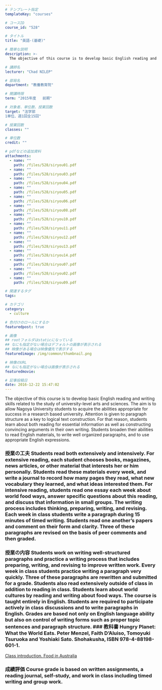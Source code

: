 ```yaml
---
# テンプレート指定
templateKey: "courses"

# コースID
course_id: "528"

# タイトル
title: "英語-(基礎)"

# 簡単な説明
description: >-
  The objective of this course is to develop basic English reading and writing skills related to the s...

# 講師名
lecturer: "Chad NILEP"

# 部局名
department: "教養教育院"

# 開講時限
term: "2015年度	前期"

# 対象者、単位数、授業回数
target: "法学部
1単位、週1回全15回"

# 授業回数
classes: ""

# 単位数
credit: ""

# pdfなどの追加資料
attachments: 
  - name: "" 
    path: /files/528/siryou01.pdf
  - name: "" 
    path: /files/528/siryou03.pdf
  - name: "" 
    path: /files/528/siryou04.pdf
  - name: "" 
    path: /files/528/siryou05.pdf
  - name: "" 
    path: /files/528/siryou06.pdf
  - name: "" 
    path: /files/528/siryou08.pdf
  - name: "" 
    path: /files/528/siryou10.pdf
  - name: "" 
    path: /files/528/siryou11.pdf
  - name: "" 
    path: /files/528/siryou12.pdf
  - name: "" 
    path: /files/528/siryou13.pdf
  - name: "" 
    path: /files/528/siryou14.pdf
  - name: "" 
    path: /files/528/siryou07.pdf
  - name: "" 
    path: /files/528/siryou02.pdf
  - name: "" 
    path: /files/528/siryou09.pdf

# 関連するタグ
tags:

# カテゴリ
category:
  - culture

# 色付けのロールにするか
featuredpost: true

# 画像
## rootフォルダはstaticになっている
## なにも指定がない場合はデフォルトの画像が表示される
## 映像がある場合は映像優先で表示する
featuredimage: /img/common/thumbnail.png

# 映像のURL
## なにも指定がない場合は画像が表示される
featuredmovie: 

# 記事投稿日
date: 2016-12-22 15:47:02
---
```


The objective of this course is to develop basic English reading and writing skills related to the study of university-level arts and sciences. The aim is to allow Nagoya University students to acquire the abilities appropriate for success in a research based university. Attention is given to paragraph structure as a key to logical text construction. For that reason, students learn about both reading for essential information as well as constructing convincing arguments in their own writing. Students broaden their abilities to read English materials, to write well organized paragraphs, and to use appropriate English expressions.

### 授業の工夫 Students read both extensively and intensively. For extensive reading, each student chooses books, magazines, news articles, or other material that interests her or him personally. Students read these materials every week, and write a journal to record how many pages they read, what new vocabulary they learned, and what ideas interested them. For intensive reading, students read one essay each week about world food ways, answer specific questions about this reading, and discuss that information in small groups. The writing process includes thinking, preparing, writing, and revising. Each week in class students write a paragraph during 15 minutes of timed writing. Students read one another&rsquo;s papers and comment on their form and clarity. Three of these paragraphs are revised on the basis of peer comments and then graded.



### 授業の内容 Students work on writing well-structured paragraphs and practice a writing process that includes preparing, writing, and revising to improve written work. Every week in class students practice writing a paragraph very quickly. Three of these paragraphs are rewritten and submitted for a grade. Students also read extensively outside of class in addition to reading in class. Students learn about world cultures by reading and writing about food ways. The course is taught entirely in English. Students are required to participate actively in class discussions and to write paragraphs in English. Grades are based not only on English language ability but also on control of writing forms such as proper topic sentences and paragraph structure. ### 教科書 Hungry Planet: What the World Eats. Peter Menzel, Faith D&rsquo;Aluiso, Tomoyuki Tsuruoka and Yoshiaki Sato. Shohakusha, ISBN 978-4-88198-601-1.



[Class introduction. Food in Australia](/files/528/siryou01.pdf) 



### 成績評価 Course grade is based on written assignments, a reading journal, self-study, and work in class including timed writing and group work.

